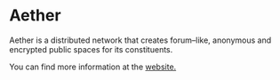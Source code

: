 Aether
=============

Aether is a distributed network that creates forum–like, anonymous and encrypted public spaces for its constituents.

You can find more information at the [website.](http://www.getaether.net)
